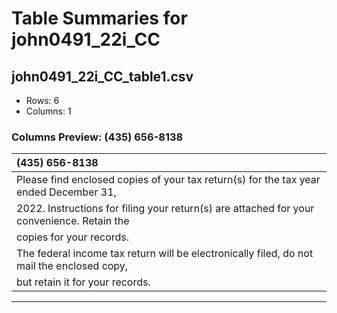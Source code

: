 # Table Summaries for john0491_22i_CC

## john0491_22i_CC_table1.csv
- Rows: 6
- Columns: 1
### Columns Preview: (435) 656-8138

| (435) 656-8138                                                                             |
|:-------------------------------------------------------------------------------------------|
| Please find enclosed copies of your tax return(s) for the tax year ended December 31,      |
| 2022. Instructions for filing your return(s) are attached for your convenience. Retain the |
| copies for your records.                                                                   |
| The federal income tax return will be electronically filed, do not mail the enclosed copy, |
| but retain it for your records.                                                            |

---